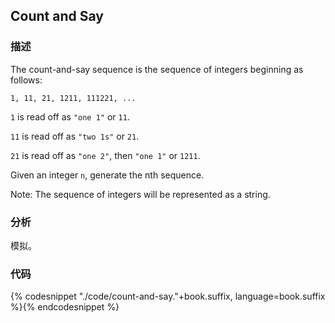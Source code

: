 ## Count and Say


### 描述

The count-and-say sequence is the sequence of integers beginning as follows:

```
1, 11, 21, 1211, 111221, ...
```

`1` is read off as `"one 1"` or `11`.

`11` is read off as `"two 1s"` or `21`.

`21` is read off as `"one 2"`, then `"one 1"` or `1211`.

Given an integer `n`, generate the nth sequence.

Note: The sequence of integers will be represented as a string.


### 分析

模拟。


### 代码

{% codesnippet "./code/count-and-say."+book.suffix, language=book.suffix %}{% endcodesnippet %}
